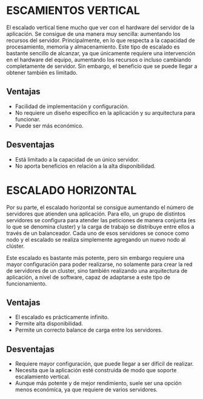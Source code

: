 # ESCAMIENTOS VERTICAL 

El escalado vertical tiene mucho que ver con el hardware del servidor de la aplicación. Se consigue de una manera muy sencilla: aumentando los recursos del servidor. Principalmente, en lo que respecta a la capacidad de procesamiento, memoria y almacenamiento. Este tipo de escalado es bastante sencillo de alcanzar, ya que únicamente requiere una intervención en el hardware del equipo, aumentando los recursos o incluso cambiando completamente de servidor. Sin embargo, el beneficio que se puede llegar a obtener también es limitado.

## Ventajas
- Facilidad de implementación y configuración.
- No requiere un diseño específico en la aplicación y su arquitectura para funcionar.
- Puede ser más económico.

## Desventajas
- Está limitado a la capacidad de un único servidor.
- No aporta beneficios en relación a la alta disponibilidad.

# ESCALADO HORIZONTAL

Por su parte, el escalado horizontal se consigue aumentando el número de servidores que atienden una aplicación. Para ello, un grupo de distintos servidores se configura para atender las peticiones de manera conjunta (es lo que se denomina cluster) y la carga de trabajo se distribuye entre ellos a través de un balanceador. Cada uno de esos servidores se conoce como nodo y el escalado se realiza simplemente agregando un nuevo nodo al clúster.

Este escalado es bastante más potente, pero sin embargo requiere una mayor configuración para poder realizarse, no solamente para crear la red de servidores de un cluster, sino también realizando una arquitectura de aplicación, a nivel de software, capaz de adaptarse a este tipo de funcionamiento.

## Ventajas
- El escalado es prácticamente infinito.
- Permite alta disponibilidad.
- Permite un correcto balance de carga entre los servidores.

## Desventajas
- Requiere mayor configuración, que puede llegar a ser difícil de realizar.
- Necesita que la aplicación esté construida de modo que soporte escalamiento vertical.
- Aunque más potente y de mejor rendimiento, suele ser una opción menos económica, ya que requiere de varios servidores.


